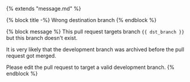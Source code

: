 {% extends "message.md" %}

{% block title -%}
Wrong destination branch
{% endblock %}

{% block message %}
This pull request targets branch `{{ dst_branch }}` but this branch doesn't exist.

It is very likely that the development branch was archived before the pull
request got merged.

Please edit the pull request to target a valid development branch.
{% endblock %}
